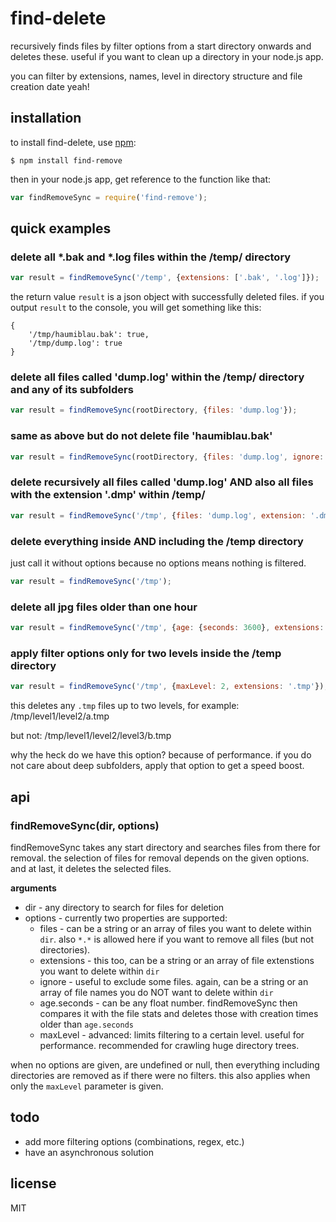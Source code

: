 # find-delete

recursively finds files by filter options from a start directory onwards and deletes these. useful if you want to clean up a directory in your node.js app.

you can filter by extensions, names, level in directory structure and file creation date yeah!

## installation
    
to install find-delete, use [npm](http://github.com/isaacs/npm):

    $ npm install find-remove
    
then in your node.js app, get reference to the function like that:
    
```javascript
var findRemoveSync = require('find-remove');
```

## quick examples

### delete all *.bak and *.log files within the /temp/ directory

```javascript
var result = findRemoveSync('/temp', {extensions: ['.bak', '.log']});
```

the return value `result` is a json object with successfully deleted files. if you output `result` to the console, you will get something like this:

```
{
    '/tmp/haumiblau.bak': true,
    '/tmp/dump.log': true 
}
```

### delete all files called 'dump.log' within the /temp/ directory and any of its subfolders

```javascript
var result = findRemoveSync(rootDirectory, {files: 'dump.log'});
```

### same as above but do not delete file 'haumiblau.bak'

```javascript
var result = findRemoveSync(rootDirectory, {files: 'dump.log', ignore: 'haumiblau.bak'});
```

### delete recursively all files called 'dump.log' AND also all files with the extension '.dmp'  within /temp/

```javascript
var result = findRemoveSync('/tmp', {files: 'dump.log', extension: '.dmp'});
```

### delete everything inside AND including the /temp directory

just call it without options because no options means nothing is filtered.

```javascript
var result = findRemoveSync('/tmp');
```
 
### delete all jpg files older than one hour

```javascript
var result = findRemoveSync('/tmp', {age: {seconds: 3600}, extensions: '.jpg'});
```

### apply filter options only for two levels inside the /temp directory

```javascript
var result = findRemoveSync('/tmp', {maxLevel: 2, extensions: '.tmp'});
```

this deletes any `.tmp` files up to two levels, for example:
/tmp/level1/level2/a.tmp

but not:
/tmp/level1/level2/level3/b.tmp

why the heck do we have this option? because of performance. if you do not care about deep subfolders, apply that option to get a speed boost.

## api

### findRemoveSync(dir, options)

findRemoveSync takes any start directory and searches files from there for removal. the selection of files for removal depends on the given options. and at last, it deletes the selected files.
 
__arguments__

* dir - any directory to search for files for deletion
* options - currently two properties are supported:
    * files - can be a string or an array of files you want to delete within `dir`. also `*.*` is allowed here if you want to remove all files (but not directories).
    * extensions - this too, can be a string or an array of file extenstions you want to delete within `dir`
    * ignore - useful to exclude some files. again, can be a string or an array of file names you do NOT want to delete within `dir`
    * age.seconds - can be any float number. findRemoveSync then compares it with the file stats and deletes those with creation times older than `age.seconds`
    * maxLevel - advanced: limits filtering to a certain level. useful for performance. recommended for crawling huge directory trees.

when no options are given, are undefined or null, then everything including directories are removed as if there were no filters. this also applies when only the `maxLevel` parameter is given.

## todo

* add more filtering options (combinations, regex,  etc.)
* have an asynchronous solution

## license

MIT
